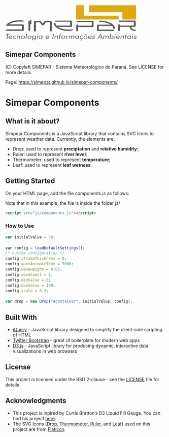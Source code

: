 ![Alt text](simepar.png)
## Simepar Components

(C) Copyleft SIMEPAR - Sistema Meteorológico do Paraná. See LICENSE for more details

Page: https://simepar.github.io/simepar-components/

# Simepar Components

## What is it about?
Simpear Components is a JavaScript library that contains SVG Icons to represent weather data. Currently, the elements are: 
- Drop: used to represent **preciptation** and **relative humidity**;
- Ruler: used to represent **river level**;
- Thermometer: used to represent **temperature**;
- Leaf: used to represent **leaf wetness**.

## Getting Started
On your HTML page, add the file components.js as follows:

Note that in this example, the file is inside the folder js/
```html
<script src="js/components.js"></script>
```

### How to Use

```javascript
var initialValue = 78;

var config = loadDefaultSettings();
/* custom configuration */
config.strokeThickness = 8;
config.waveAnimateTime = 5000;
config.waveHeight = 0.05;
config.waveCount = 1;
config.minValue = 0;
config.maxValue = 100;
config.scale = 0.3; 

var drop = new Drop("#container", initialValue, config);
```

## Built With

* [jQuery] - JavaScript library designed to simplify the client-side scripting of HTML
* [Twitter Bootstrap] - great UI boilerplate for modern web apps
* [D3.js] - JavaScript library for producing dynamic, interactive data visualizations in web browsers

## License
This project is licensed under the BSD 2-clause - see the [LICENSE] file for details

## Acknowledgments
* This project is inpired by Curtis Bratton’s D3 Liquid Fill Gauge. You can find his project [here].
* The SVG Icons ([Drop], [Thermometer], [Ruler], and [Leaf]) used on this project are from [Flaticon]. 

[Twitter Bootstrap]: <http://twitter.github.com/bootstrap/>
[D3.js]: <https://d3js.org/>
[jQuery]: <http://jquery.com>
[LICENSE]: <https://github.com/simepar/Simepar-Components/blob/master/LICENSE>
[here]: <http://bl.ocks.org/brattonc/5e5ce9beee483220e2f6>
[Flaticon]: <http://flaticon.es>
[Drop]: <http://www.flaticon.es/icono-gratis/gota-solitaria_74702#term=drop&page=3&position=94>
[Thermometer]: <http://www.flaticon.es/icono-gratis/temperature_136750#term=thermometer&page=1&position=14>
[Ruler]: <http://www.flaticon.es/icono-gratis/measuring-tape_123448#term=ruler&page=1&position=75>
[Leaf]: <http://www.flaticon.es/icono-gratis/hoja-de-jardin_16335#term=leaf&page=4&position=36>
